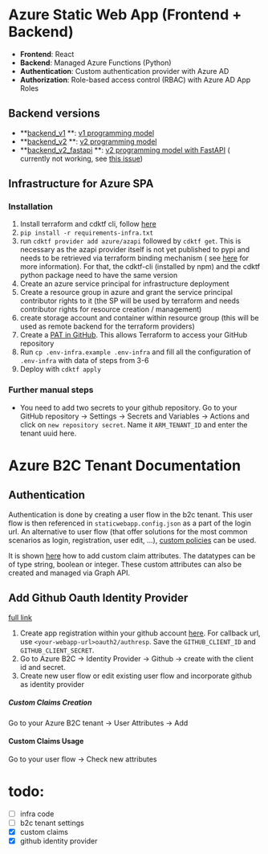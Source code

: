# Azure Static Web App (Frontend + Backend)

- **Frontend**: React
- **Backend**: Managed Azure Functions (Python)
- **Authentication**: Custom authentication provider with Azure AD
- **Authorization**: Role-based access control (RBAC) with Azure AD App Roles

## Backend versions

- **[backend_v1](src%2Fbackend_v1)
  **: [v1 programming model](https://learn.microsoft.com/en-us/azure/azure-functions/functions-reference-python?tabs=asgi%2Capplication-level&pivots=python-mode-configuration)
- **[backend_v2](src%2Fbackend_v2)
  **: [v2 programming model](https://learn.microsoft.com/en-us/azure/azure-functions/functions-reference-python?tabs=asgi%2Capplication-level&pivots=python-mode-decorators)
- **[backend_v2_fastapi](src%2Fbackend_v2_fastapi)
  **: [v2 programming model with FastAPI](https://learn.microsoft.com/en-us/azure/azure-functions/functions-reference-python?tabs=asgi%2Capplication-level&pivots=python-mode-decorators#web-frameworks) (
  currently not working, see [this issue](https://github.com/Azure/azure-functions-python-worker/issues/1310))

## Infrastructure for Azure SPA

### Installation

1. Install terraform and cdktf cli,
   follow [here](https://developer.hashicorp.com/terraform/tutorials/cdktf/cdktf-install)
2. `pip install -r requirements-infra.txt`
3. run `cdktf provider add azure/azapi` followed by `cdktf get`. This is necessary as the azapi provider itself is not
   yet published to pypi and needs to be retrieved via terraform binding mechanism (
   see [here](https://discuss.hashicorp.com/t/is-it-already-possible-to-use-azapi-in-cdktf/43706) for more information).
   For that, the cdktf-cli (installed by npm) and the cdktf python package need to have the same version
4. Create an azure service principal for infrastructure deployment
5. Create a resource group in azure and grant the service principal contributor rights to it (the SP will be used by
   terraform and needs contributor rights for resource creation / management)
6. create storage account and container within resource group (this will be used as remote backend for the terraform
   providers)
7. Create
   a [PAT in GitHub](https://docs.github.com/en/authentication/keeping-your-account-and-data-secure/managing-your-personal-access-tokens#creating-a-fine-grained-personal-access-token).
   This allows Terraform to access your GitHub repository
8. Run `cp .env-infra.example .env-infra` and fill all the configuration of `.env-infra` with data of steps from 3-6
9. Deploy with `cdktf apply`

### Further manual steps

- You need to add two secrets to your github repository. Go to your GitHub repository -> Settings -> Secrets and Variables -> Actions and click on `new repository secret`. Name it `ARM_TENANT_ID` and enter the tenant uuid here. 

# Azure B2C Tenant Documentation

## Authentication

Authentication is done by creating a user flow in the b2c tenant. This user flow is then referenced in `staticwebapp.config.json` as a part of the login url. An alternative to user flow (that offer solutions for the most common scenarios as login, registration, user edit, ...), [custom policies](https://learn.microsoft.com/en-us/azure/active-directory-b2c/custom-policy-overview) can be used.

It is shown [here](https://learn.microsoft.com/en-us/azure/active-directory-b2c/user-flow-custom-attributes?pivots=b2c-user-flow) how to add custom claim attributes. The datatypes can be of type string, boolean or integer. These custom attributes can also be created and managed via Graph API. 

## Add Github Oauth Identity Provider
[full link](https://learn.microsoft.com/en-us/azure/active-directory-b2c/identity-provider-github?pivots=b2c-user-flow)

1. Create app registration within your github account [here](https://github.com/settings/developers). For callback url, use `<your-webapp-url>oauth2/authresp`. Save the `GITHUB_CLIENT_ID` and `GITHUB_CLIENT_SECRET`.
2. Go to Azure B2C -> Identity Provider -> Github -> create with the client id and secret.
3. Create new user flow or edit existing user flow and incorporate github as identity provider

##### Custom Claims Creation

Go to your Azure B2C tenant -> User Attributes -> Add


#### Custom Claims Usage

Go to your user flow -> Check new attributes


# todo:

- [ ] infra code
- [ ] b2c tenant settings
- [x] custom claims
- [x] github identity provider
